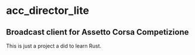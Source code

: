 # acc_director_lite

## Broadcast client for Assetto Corsa Competizione

This is just a project a did to learn Rust.
